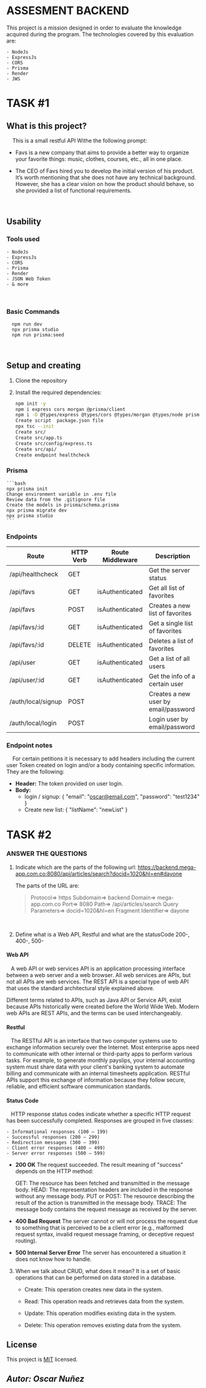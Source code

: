 # ASSESMENT BACKEND

This project is a mission designed in order to evaluate the knowledge acquired during the program. The technologies covered by this evaluation are:

    - NodeJs
    - ExpressJs
    - CORS
    - Prisma
    - Render
    - JWS


# **TASK #1**

## **What is this project?**

&nbsp;&nbsp;&nbsp;&nbsp;This is a small restful API Withe the following prompt:
  - Favs is a new company that aims to provide a better way to organize your favorite things: music, clothes, courses, etc., all in one place.

  - The CEO of Favs hired you to develop the initial version of his product. It’s worth mentioning that she does not have any technical background. However, she has a clear vision on how the product should behave, so she provided a list of functional requirements.
<br />

## **Usability**

### **Tools used**

    - NodeJs
    - ExpressJs
    - CORS
    - Prisma
    - Render
    - JSON Web Token
    - & more
 <br />

 
### **Basic Commands**

      npm run dev
      npx prisma studio
      npm run prisma:seed
 <br />

 ## Setup and creating

1. Clone the repository

2. Install the required dependencies:

    ```bash
    npm init -y
    npm i express cors morgan @prisma/client
    npm i -D @types/express @types/cors @types/morgan @types/node prisma typescript ts-node-dev
    Create script  package.json file
    npx tsc --init
    Create src/
    Create src/app.ts
    Create src/config/express.ts
    Create src/api/
    Create endpoint healthcheck
    ```

### Prisma

    ```bash
    npx prisma init
    Change environment variable in .env file
    Review data from the .gitignore file
    Create the models in prisma/schema.prisma
    npx prisma migrate dev
    npx prisma studio
    ```


### **Endpoints**

| Route                 | HTTP Verb | Route Middleware | Description                          |
|-----------------------|-----------|------------------|--------------------------------------|
| /api/healthcheck      | GET       |                  | Get the server status                |
| /api/favs             | GET       | isAuthenticated | Get all list of favorites            |
| /api/favs             | POST      | isAuthenticated | Creates a new list of favorites      |
| /api/favs/:id         | GET       | isAuthenticated | Get a single list of favorites       |
| /api/favs/:id         | DELETE    | isAuthenticated | Deletes a list of favorites          |
| /api/user            | GET       | isAuthenticated | Get a list of all users              |
| /api/user/:id        | GET       | isAuthenticated | Get the info of a certain user       |
| /auth/local/signup    | POST      |                  | Creates a new user by email/password |
| /auth/local/login     | POST      |                  | Login user by email/password         |

### **Endpoint notes**
&nbsp;&nbsp;&nbsp;&nbsp;For certain petitions it is necessary to add headers including the current user Token created on login and/or a body containing specific information. They are the following:

- **Header:** The token provided on user login.
- **Body:** 
  - login / signup: 
        {
        "email": "oscar@email.com",
        "password": "test1234"
        }
  - Create new list: 
        {
            "listName": "newList"
        }


# **TASK #2**
### ANSWER THE QUESTIONS

1. Indicate which are the parts of the following url: https://backend.mega-app.com.co:8080/api/articles/search?docid=1020&hl=en#dayone

    The parts of the URL are:

      > Protocol=>              https
      > Subdomain=>             backend
      > Domain=>                mega-app.com.co
      > Port=>                  8080
      > Path=>                  /api/articles/search
      > Query Parameters=>      docid=1020&hl=en
      > Fragment Identifier=>   dayone

 <br />

2. Define what is a Web API, Restful and what are the statusCode 200-, 400-, 500-

#### Web API
&nbsp;&nbsp;&nbsp;A web API or web services API is an application processing interface between a web server and a web browser. All web services are APIs, but not all APIs are web services. The REST API is a special type of web API that uses the standard architectural style explained above.

Different terms related to APIs, such as Java API or Service API, exist because APIs historically were created before the World Wide Web. Modern web APIs are REST APIs, and the terms can be used interchangeably.

#### Restful
&nbsp;&nbsp;&nbsp;The RESTful API is an interface that two computer systems use to exchange information securely over the Internet. Most enterprise apps need to communicate with other internal or third-party apps to perform various tasks. For example, to generate monthly payslips, your internal accounting system must share data with your client's banking system to automate billing and communicate with an internal timesheets application. RESTful APIs support this exchange of information because they follow secure, reliable, and efficient software communication standards.

#### Status Code
&nbsp;&nbsp;&nbsp;HTTP response status codes indicate whether a specific HTTP request has been successfully completed. Responses are grouped in five classes:

    - Informational responses (100 – 199)
    - Successful responses (200 – 299)
    - Redirection messages (300 – 399)
    - Client error responses (400 – 499)
    - Server error responses (500 – 599)

- **200 OK**
    The request succeeded. The result meaning of "success" depends on the HTTP method:

    GET: The resource has been fetched and transmitted in the message body.
    HEAD: The representation headers are included in the response without any message body.
    PUT or POST: The resource describing the result of the action is transmitted in the message body.
    TRACE: The message body contains the request message as received by the server.

- **400 Bad Request**
    The server cannot or will not process the request due to something that is perceived to be a client error (e.g., malformed request syntax, invalid request message framing, or deceptive request routing).

- **500 Internal Server Error**
    The server has encountered a situation it does not know how to handle.

3. When we talk about CRUD, what does it mean?
    It is a set of basic operations that can be performed on data stored in a database.

    - Create: This operation creates new data in the system. 

    - Read: This operation reads and retrieves data from the system. 

    - Update: This operation modifies existing data in the system. 

    - Delete: This operation removes existing data from the system. 



## License

This project is [MIT](https://opensource.org/licenses/MIT) licensed.

## *Autor: _Oscar Nuñez_*
